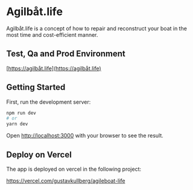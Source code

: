 # Agilbåt.life
Agilbåt.life is a concept of how to repair and reconstruct your boat in the most time and cost-efficient manner.

## Test, Qa and Prod Environment
[https://agilbåt.life](https://agilbåt.life)

## Getting Started

First, run the development server:

```bash
npm run dev
# or
yarn dev
```

Open [http://localhost:3000](http://localhost:3000) with your browser to see the result.

## Deploy on Vercel

The app is deployed on vercel in the following project:

https://vercel.com/gustavkullberg/agileboat-life
